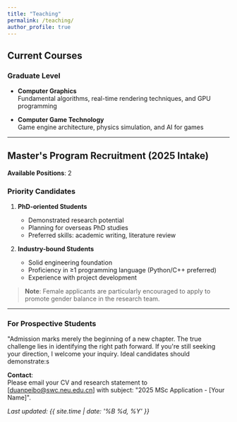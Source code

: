 ```yaml
---
title: "Teaching"
permalink: /teaching/
author_profile: true
---
```


## Current Courses

### Graduate Level
- **Computer Graphics**  
  Fundamental algorithms, real-time rendering techniques, and GPU programming

- **Computer Game Technology**  
  Game engine architecture, physics simulation, and AI for games

---

## Master's Program Recruitment (2025 Intake)

**Available Positions**: 2  

### Priority Candidates
1. **PhD-oriented Students**  
   - Demonstrated research potential  
   - Planning for overseas PhD studies  
   - Preferred skills: academic writing, literature review

2. **Industry-bound Students**  
   - Solid engineering foundation  
   - Proficiency in ≥1 programming language (Python/C++ preferred)  
   - Experience with project development

> **Note**: Female applicants are particularly encouraged to apply to promote gender balance in the research team.

---

### For Prospective Students

"Admission marks merely the beginning of a new chapter. The true challenge lies in identifying the right path forward. If you're still seeking your direction, I welcome your inquiry. Ideal candidates should demonstrate:s  

**Contact**:  
Please email your CV and research statement to [duanpeibo@swc.neu.edu.cn] with subject: "2025 MSc Application - [Your Name]".

*Last updated: {{ site.time | date: '%B %d, %Y' }}*
